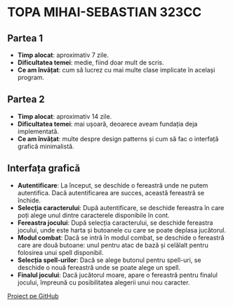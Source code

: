 # TOPA MIHAI-SEBASTIAN 323CC

## Partea 1

- **Timp alocat**: aproximativ 7 zile.
- **Dificultatea temei**: medie, fiind doar mult de scris.
- **Ce am învățat**: cum să lucrez cu mai multe clase implicate în același program.

## Partea 2

- **Timp alocat**: aproximativ 14 zile.
- **Dificultatea temei**: mai ușoară, deoarece aveam fundația deja implementată.
- **Ce am învățat**: multe despre design patterns și cum să fac o interfață grafică minimalistă.

## Interfața grafică

- **Autentificare**: La început, se deschide o fereastră unde ne putem autentifica. Dacă autentificarea are succes, această fereastră se închide.
- **Selecția caracterului**: După autentificare, se deschide fereastra în care poți alege unul dintre caracterele disponibile în cont.
- **Fereastra jocului**: După selecția caracterului, se deschide fereastra jocului, unde este harta și butoanele cu care se poate deplasa jucătorul.
- **Modul combat**: Dacă se intră în modul combat, se deschide o fereastră care are două butoane: unul pentru atac de bază și celălalt pentru folosirea unui spell disponibil.
- **Selecția spell-urilor**: Dacă se alege butonul pentru spell-uri, se deschide o nouă fereastră unde se poate alege un spell.
- **Finalul jocului**: Dacă jucătorul moare, apare o fereastră pentru finalul jocului, împreună cu posibilitatea alegerii unui nou caracter.

[Proiect pe GitHub](https://github.com/topa-mihai-sebastian/Java-game.League-of-Warriors)